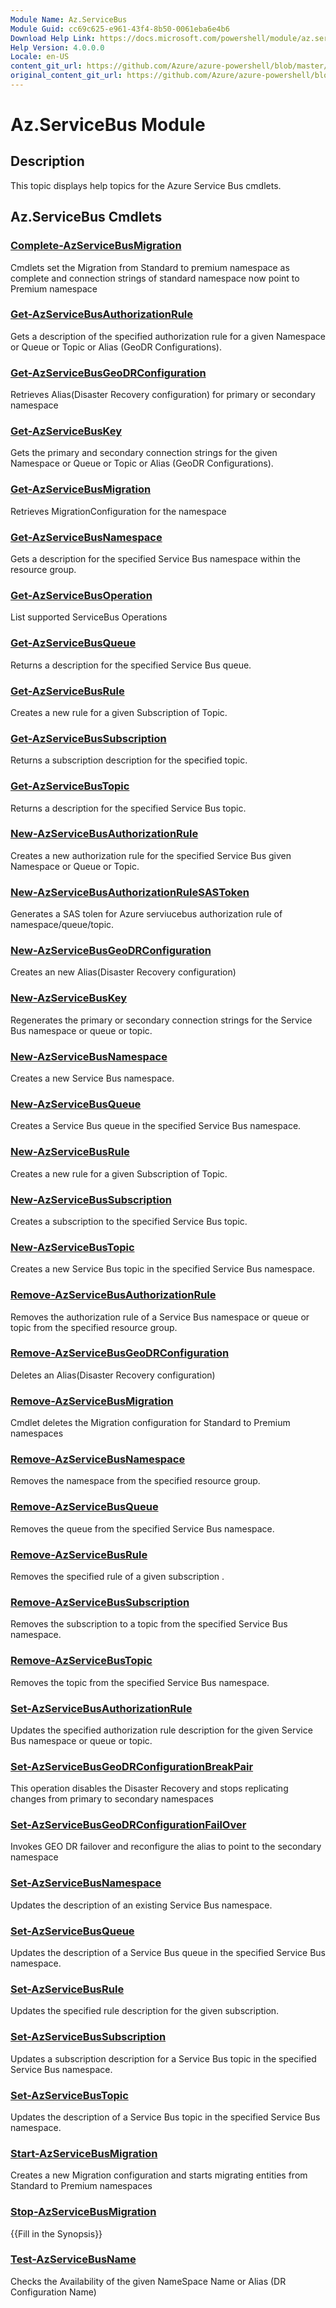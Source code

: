 ```yaml
---
Module Name: Az.ServiceBus
Module Guid: cc69c625-e961-43f4-8b50-0061eba6e4b6
Download Help Link: https://docs.microsoft.com/powershell/module/az.servicebus
Help Version: 4.0.0.0
Locale: en-US
content_git_url: https://github.com/Azure/azure-powershell/blob/master/src/ServiceBus/ServiceBus/help/Az.ServiceBus.md
original_content_git_url: https://github.com/Azure/azure-powershell/blob/master/src/ServiceBus/ServiceBus/help/Az.ServiceBus.md
---
```


# Az.ServiceBus Module
## Description
This topic displays help topics for the Azure Service Bus cmdlets.

## Az.ServiceBus Cmdlets
### [Complete-AzServiceBusMigration](Complete-AzServiceBusMigration.md)
Cmdlets set the Migration from Standard to premium namespace as complete and connection strings of standard namespace now point to Premium namespace

### [Get-AzServiceBusAuthorizationRule](Get-AzServiceBusAuthorizationRule.md)
Gets a description of the specified authorization rule for a given Namespace or Queue or Topic or Alias (GeoDR Configurations). 

### [Get-AzServiceBusGeoDRConfiguration](Get-AzServiceBusGeoDRConfiguration.md)
Retrieves Alias(Disaster Recovery configuration) for primary or secondary namespace

### [Get-AzServiceBusKey](Get-AzServiceBusKey.md)
Gets the primary and secondary connection strings for the given Namespace or Queue or Topic or Alias (GeoDR Configurations).

### [Get-AzServiceBusMigration](Get-AzServiceBusMigration.md)
Retrieves MigrationConfiguration for the namespace

### [Get-AzServiceBusNamespace](Get-AzServiceBusNamespace.md)
Gets a description for the specified Service Bus namespace within the resource group.

### [Get-AzServiceBusOperation](Get-AzServiceBusOperation.md)
List supported ServiceBus Operations

### [Get-AzServiceBusQueue](Get-AzServiceBusQueue.md)
Returns a description for the specified Service Bus queue.

### [Get-AzServiceBusRule](Get-AzServiceBusRule.md)
Creates a new rule for a given Subscription of Topic. 

### [Get-AzServiceBusSubscription](Get-AzServiceBusSubscription.md)
Returns a subscription description for the specified topic.

### [Get-AzServiceBusTopic](Get-AzServiceBusTopic.md)
Returns a description for the specified Service Bus topic.

### [New-AzServiceBusAuthorizationRule](New-AzServiceBusAuthorizationRule.md)
Creates a new authorization rule for the specified Service Bus given Namespace or Queue or Topic.

### [New-AzServiceBusAuthorizationRuleSASToken](New-AzServiceBusAuthorizationRuleSASToken.md)
Generates a SAS tolen for Azure serviucebus authorization rule of namespace/queue/topic. 

### [New-AzServiceBusGeoDRConfiguration](New-AzServiceBusGeoDRConfiguration.md)
Creates an new Alias(Disaster Recovery configuration)

### [New-AzServiceBusKey](New-AzServiceBusKey.md)
Regenerates the primary or secondary connection strings for the Service Bus namespace or queue or topic.

### [New-AzServiceBusNamespace](New-AzServiceBusNamespace.md)
Creates a new Service Bus namespace.

### [New-AzServiceBusQueue](New-AzServiceBusQueue.md)
Creates a Service Bus queue in the specified Service Bus namespace.

### [New-AzServiceBusRule](New-AzServiceBusRule.md)
Creates a new rule for a given Subscription of Topic. 

### [New-AzServiceBusSubscription](New-AzServiceBusSubscription.md)
Creates a subscription to the specified Service Bus topic.

### [New-AzServiceBusTopic](New-AzServiceBusTopic.md)
Creates a new Service Bus topic in  the specified Service Bus namespace.

### [Remove-AzServiceBusAuthorizationRule](Remove-AzServiceBusAuthorizationRule.md)
Removes the authorization rule of a Service Bus namespace or queue or topic from the specified resource group.

### [Remove-AzServiceBusGeoDRConfiguration](Remove-AzServiceBusGeoDRConfiguration.md)
Deletes an Alias(Disaster Recovery configuration)

### [Remove-AzServiceBusMigration](Remove-AzServiceBusMigration.md)
Cmdlet deletes the Migration configuration for Standard to Premium namespaces

### [Remove-AzServiceBusNamespace](Remove-AzServiceBusNamespace.md)
Removes the namespace from the specified resource group. 

### [Remove-AzServiceBusQueue](Remove-AzServiceBusQueue.md)
Removes the queue from the specified Service Bus namespace.

### [Remove-AzServiceBusRule](Remove-AzServiceBusRule.md)
Removes the specified rule of a given subscription .

### [Remove-AzServiceBusSubscription](Remove-AzServiceBusSubscription.md)
Removes the subscription to a topic from the specified Service Bus namespace.

### [Remove-AzServiceBusTopic](Remove-AzServiceBusTopic.md)
Removes the topic from the specified Service Bus namespace.

### [Set-AzServiceBusAuthorizationRule](Set-AzServiceBusAuthorizationRule.md)
Updates the specified authorization rule description for the given Service Bus namespace or queue or topic.

### [Set-AzServiceBusGeoDRConfigurationBreakPair](Set-AzServiceBusGeoDRConfigurationBreakPair.md)
This operation disables the Disaster Recovery and stops replicating changes from primary to secondary namespaces

### [Set-AzServiceBusGeoDRConfigurationFailOver](Set-AzServiceBusGeoDRConfigurationFailOver.md)
Invokes GEO DR failover and reconfigure the alias to point to the secondary namespace

### [Set-AzServiceBusNamespace](Set-AzServiceBusNamespace.md)
Updates the description of an existing Service Bus namespace.

### [Set-AzServiceBusQueue](Set-AzServiceBusQueue.md)
Updates the description of a Service Bus queue in the specified Service Bus namespace.

### [Set-AzServiceBusRule](Set-AzServiceBusRule.md)
Updates the specified rule description for the given subscription.

### [Set-AzServiceBusSubscription](Set-AzServiceBusSubscription.md)
Updates a subscription description for a Service Bus topic in the specified Service Bus namespace.

### [Set-AzServiceBusTopic](Set-AzServiceBusTopic.md)
Updates the description of a Service Bus topic in the specified Service Bus namespace.

### [Start-AzServiceBusMigration](Start-AzServiceBusMigration.md)
Creates a new Migration configuration and starts migrating entities from Standard to Premium namespaces

### [Stop-AzServiceBusMigration](Stop-AzServiceBusMigration.md)
{{Fill in the Synopsis}}

### [Test-AzServiceBusName](Test-AzServiceBusName.md)
Checks the Availability of the given NameSpace Name or Alias (DR Configuration Name) 

